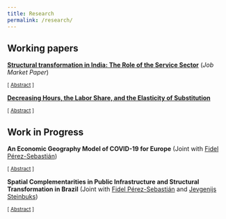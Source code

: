 ```yaml
---
title: Research
permalink: /research/
---
```


## Working papers

**[Structural transformation in India: The Role of the Service Sector](https://drive.google.com/file/d/1g89fQmk9zgoXdgF2FxcpOjCy74qF-c0n/view)** (*Job Market Paper*)

<small>[ <a href="#" onclick="toggle_visibility('india-jmp')">Abstract</a> ] </small>

<div id="india-jmp" style="display: none; text-align: justify; line-height: 1" ><small>
Contrary to the experience of industrialized countries, productivity growth of Indian services has been consistently faster than manufacturing. In this paper, I document that $(i)$ the fastest growing industries in services grow faster than in manufacturing; $(ii)$ faster productivity growth in services than in manufacturing is not because of sluggish manufacturing productivity; $(iii)$ the supply of skilled workers in India is skewed towards tertiary education and $(iv)$ the service sector is the most skill intensive; $(v)$ returns to schooling are larger for the high-productivity services. To quantify and rationalize these facts, I construct a multi-sector model of structural change with high and low-skilled workers. The calibrated model suggests that the large supply of high-skill workers combined with higher skill intensity in the service sector seem to be behind the services take-off. The data imply that service sub-sectors are gross substitutes while manufacturing sub-sectors are gross complements. This will accelerate productivity growth in services and decelerate productivity growth in manufacturing.
</small><br><br/></div>

**[Decreasing Hours, the Labor Share, and the Elasticity of Substitution](https://www.dropbox.com/s/f9wft1ovj7qkkkd/rsq_laborshare.pdf?dl=0)**

<small>[ <a href="javascript:void();" onclick="toggle_visibility('rsq-lbsh')">Abstract</a> ] </small>

<div id="rsq-lbsh" style="display: none; text-align: justify; line-height: 1" ><small>
The decline in the labor share has attracted the attention of economists in recent years. Empirical literature has found that this decline can be explained by the increasing capital intensity of the U.S. economy. This paper proposes a mechanism that accounts for the increasing capital intensity - the slowdown of labor augmenting technology. To asses the empirical validity of this mechanism, I build a general equilibrium model with a CES production function, a utility function compatible with decreasing hours of work, and use a supply-side system to estimate the parameters of the model. I simulate the solution of the model using the actual series for the exogenous variables and I find that the model can account for between half and almost the full decline, depending on the particular specification considered.
</small><br><br/></div>

## Work in Progress

**An Economic Geography Model of COVID-19 for Europe** (Joint with [Fidel Pérez-Sebastián](http://fae.ua.es/FAEX/perez-sebastianfidel/))

<small>[ <a href="javascript:void();" onclick="toggle_visibility('covid-spatial')">Abstract</a> ] </small>

<div id="covid-spatial" style="display: none; text-align: justify; line-height: 1" ><small>
We study the spatial dynamics of COVID-19 through the lens of an epidemiological model incorporated into a multi-sector economic geography model that allows for trade in intermediate goods. The model proceeds in two phases. During the first phase, in each location and moment of time, the population structure (susceptible, infected, resolving, recovered, dead) is taken as given and we solve for the spatial distribution of economic activity and trade flows. In a second phase, we determine how the population structure evolves as the virus spreads. We extend the epidemiological model to account for endogenously determined spatial linkages. We assume that the number of infected people in a location depends on the number of infected people in the regions that it trades with. Furthermore, since the population structure changes from one day to the next, we assume that the workforce is affected by the number of deaths. In the model, each region and sector pair uses intermediate inputs from other sectors which generates an amplification mechanism of regional specific policies. We study how social distancing through telematic work and regional specific lockdown policies affect the spread and prevalence of the disease and their economic impact. We find that regional-specific lockdowns based on the local incidence of the disease are the most successful in saving lives and reducing the impact on the economy.
</small><br><br/></div>

**Spatial Complementarities in Public Infrastructure and Structural Transformation in Brazil** (Joint with [Fidel Pérez-Sebastián](http://fae.ua.es/FAEX/perez-sebastianfidel/) and [Jevgenijs Steinbuks](http://www.steinbuks.info/))

<small>[ <a href="javascript:void();" onclick="toggle_visibility('brazil-spatial')">Abstract</a> ] </small>

<div id="brazil-spatial" style="display: none; text-align: justify; line-height: 1" ><small>
Trade costs are partly determined by transport infrastructure and their relevance has been widely studied. However, the process of structural transformation and development requires of another key element, electricity. We model jointly the endogenous evolution of transport and electricity networks in a multi-sector quantitative economic geography model for the case of Brazil to ask how much of the spatial evolution of structural transformation can be attributed to electrification and transportation improvements. In particular, if there is some degree of complementarity between the two types of infrastructure. In our model, the government chooses infrastructure investments to maximize welfare. One key aspect is that sectoral TFPs are determined partly by roads access and electricity quality, the underlying assumption being that electricity access allows for a new menu of technologies that were not available before. Furthermore, firms can use electricity as a production input which allows for differential sectoral impact of electricity use. The model can then be used to estimate the optimality of the actual transport network and the degree of misallocation in the economy as well as spillover effects derived from improvements in infrastructure. In particular, improvements in infrastructure in a certain municipality will affect other municipalities through a reduction in trade costs.
</small><br><br/></div>

<script type="text/javascript">
   function toggle_visibility(id) {
       var e = document.getElementById(id);
       if(e.style.display == 'block')
          e.style.display = 'none';
       else
          e.style.display = 'block';
   }
</script>
